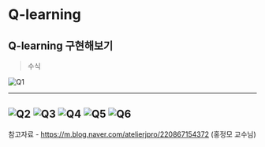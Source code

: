 # Q-learning
Q-learning 구현해보기
------------
>수식  
>
![Q1](https://user-images.githubusercontent.com/55441664/117043359-149cc100-ad48-11eb-8f36-a84ded965fd0.png)

-------------
![Q2](https://user-images.githubusercontent.com/55441664/117043886-be7c4d80-ad48-11eb-84db-f179915e1567.PNG)
![Q3](https://user-images.githubusercontent.com/55441664/117043908-c2a86b00-ad48-11eb-828d-392ec3775288.PNG)
![Q4](https://user-images.githubusercontent.com/55441664/117043928-c89e4c00-ad48-11eb-9a27-ed8f57dc910a.PNG)
![Q5](https://user-images.githubusercontent.com/55441664/117043951-cf2cc380-ad48-11eb-8d48-637b63625d56.PNG)
![Q6](https://user-images.githubusercontent.com/55441664/117043961-d2c04a80-ad48-11eb-9d4c-bf58fcde9438.PNG)
-------------
참고자료 - https://m.blog.naver.com/atelierjpro/220867154372 (홍정모 교수님)



